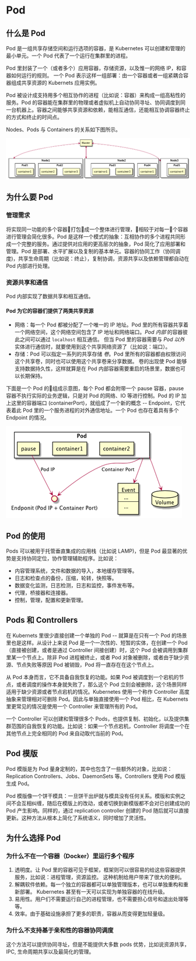 # Pod

## 什么是 Pod

Pod 是一组共享存储空间和运行选项的容器，是 Kubernetes 可以创建和管理的最小单元。一个 Pod 代表了一个运行在集群里的进程。

Pod 里封装了一个（或者多个）应用容器，存储资源，以及惟一的网络 IP，和容器如何运行的规则。 一个 Pod 表示这样一组部署：由一个容器或者一组紧耦合容器组成共享资源的 Kubernets 应用实例。

Pod 被设计成支持用多个相互协作的进程（比如说：容器）来构成一组高粘性的服务。Pod 的容器能在集群里的物理或者虚拟机上自动协同寻址、协同调度到同一台机器上。容器之间能够共享资源和依赖，能相互通信，还能相互协调容器终止的方式和终止的时间点。

Nodes、Pods 与 Containers 的关系如下图所示。

![Nodes Pods Containers](images/nodes-pods-containers.png)

## 为什么要 Pod

### 管理需求

将实现同一功能的多个容器打包成一个整体进行管理，相较于对每一个容器进行管理会简化很多。Pod 是这样一个模式的抽象：互相协作的多个进程共同形成一个完整的服务。通过提供对应用的更高层次的抽象，Pod 简化了应用部署和管理。Pod 是部署、水平扩展以及复制的基本单元。容器的协同工作（协同调度)，共享生命周期（比如说：终止），复制协调，资源共享以及依赖管理都自动在 Pod 内部进行处理。

### 资源共享和通信

Pod 内部实现了数据共享和相互通信。

#### Pod 为它的容器们提供了两类共享资源

* 网络：每一个 Pod 都被分配了一个唯一的 IP 地址。Pod 里的所有容器共享着一个网络空间，这个网络空间包含了 IP 地址和网络端口。*Pod 内部* 的容器彼此之间可以通过 `localhost` 相互通信。 但当 Pod 里的容器需要与 *Pod 以外* 实体进行通信时，就要使用到这个共享网络资源了（比如说：端口）。
* 存储：Pod 可以指定一系列的共享存储 *卷*。Pod 里所有的容器都由权限访问这个共享卷，同时也可以使用这个共享卷来分享数据。 卷的出现使 Pod 能够支持数据持久性，这样就算是在 Pod 内部容器需要重启的场景里，数据也可以长期保持。

下面是一个 Pod 的组成示意图，每个 Pod 都会附带一个 pause 容器，pause 容器不执行实际的业务逻辑，只是对 Pod 的网络、IO 等进行控制。Pod 的 IP 加上这里的容器端口 (containerPort)，就组成了一个新的概念 -- Endpoint，它代表着此 Pod 里的一个服务进程的对外通信地址。一个 Pod 也存在着具有多个 Endpoint 的情况。

![Composition of Pod](images/composition-of-Pod.png)

## Pod 的使用

Pods 可以被用于托管垂直集成的应用栈（比如说 LAMP)，但是 Pod 最显著的优势是支持协同定位，协作管理辅助程序。比如说：

* 内容管理系统，文件和数据的导入，本地缓存管理等。
* 日志和检查点的备份，压缩，轮转，快照等。
* 数据变化监测，日志检测，日志和监控，事件发布等。
* 代理，桥接器和连接器。
* 控制，管理，配置和更新管理。

## Pods 和 Controllers

在 Kubernets 里很少直接创建一个单独的 Pod -- 就算是在只有一个 Pod 的场景里也是这样。从设计上来说 Pod 是一个一次性的、短暂的实体，在创建一个 Pod（直接被创建，或者是通过 Controller 间接创建）时，这个 Pod 会被调用到集群里某一个节点上。除非 Pod 进程被终止，或者 Pod 对象被删除，或者由于缺少资源、节点失败等原因 Pod 被销毁，Pod 将一直存在在这个节点上。

从 Pod 本身而言，它不具备自我恢复的功能。如果 Pod 被调度到一个宕机的节点，或者调度的操作本身就失败了，那么这个 Pod 立刻会被删除，这个场景同样适用于缺少资源或者节点宕机的情况。Kubernetes 使用一个称作 Controller 高度抽象来管理相对可删除 Pod。因此与单独直接使用一个 Pod 相比，在 Kubernets 里更常见的情况是使用一个 Controller 来管理所有的 Pod。

一个 Controller 可以创建和管理很多个 Pods，也提供复制、初始化，以及提供集群范围的自我恢复的功能。比如说：如果一个节点宕机，Controller 将调度一个在其他节点上完全相同的 Pod 来自动取代当前的 Pod。

## Pod 模版

Pod 模版是为 Pod 量身定制的，其中也包含了一些额外的对象，比如说：Replication Controllers、Jobs、DaemonSets 等。Controllers 使用 Pod 模版生成 Pod。

Pod 模版像一个饼干模具：一旦饼干出炉就与模具没有任何关系。模版和实例之间不会互相纠缠，随后在模版上的改动，或者切换到新模版都不会对已创建成功的 Pod 产生影响。同样的，通过 replication controller 创建的 Pod 随后就可以直接更新。这种方法从根本上简化了系统语义，同时增加了灵活性。

## 为什么选择 Pod

### 为什么不在一个容器（Docker）里运行多个程序

1. 透明度。让 Pod 里的容器可见于框架，框架则可以很容易的给这些容器提供服务，比如说：进程管理，资源监控。 这种机制给用户带来了很大的便利。
2. 解耦软件依赖。每一个独立的容器都可以单独管理版本，也可以单独重构和重新部署。 Kubernetes 甚至有一天可以实现为单独容器的在线升级。
3. 易用性。用户们不需要运行自己的进程管理，也不需要担心信号和退出处理等等。
4. 效率。由于基础设施承担了更多的职责，容器从而变得更加轻量级。

### 为什么不支持基于亲和性的容器协同调度

这个方法可以提供协同寻址，但是不能提供大多数 pods 优势，比如说资源共享， IPC, 生命周期共享以及最简化的管理。